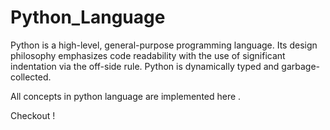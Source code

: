 # Python_Language

Python is a high-level, general-purpose programming language. Its design philosophy emphasizes code readability with the use of significant indentation via the off-side rule. Python is dynamically typed and garbage-collected.

All concepts in python language are implemented here .

Checkout !
